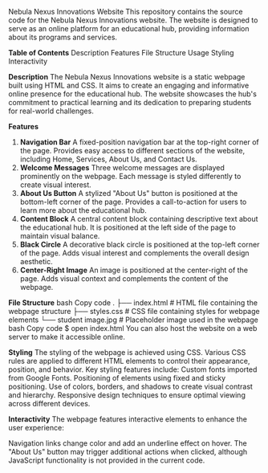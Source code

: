 Nebula Nexus Innovations Website
This repository contains the source code for the Nebula Nexus Innovations website. The website is designed to serve as an online platform for an educational hub, providing information about its programs and services.

**Table of Contents**
Description
Features
File Structure
Usage
Styling
Interactivity

**Description**
The Nebula Nexus Innovations website is a static webpage built using HTML and CSS. It aims to create an engaging and informative online presence for the educational hub. The website showcases the hub's commitment to practical learning and its dedication to preparing students for real-world challenges.

**Features**
1. **Navigation Bar**
A fixed-position navigation bar at the top-right corner of the page.
Provides easy access to different sections of the website, including Home, Services, About Us, and Contact Us.
2. **Welcome Messages**
Three welcome messages are displayed prominently on the webpage.
Each message is styled differently to create visual interest.
3. **About Us Button**
A stylized "About Us" button is positioned at the bottom-left corner of the page.
Provides a call-to-action for users to learn more about the educational hub.
4. **Content Block**
A central content block containing descriptive text about the educational hub.
It is positioned at the left side of the page to maintain visual balance.
5. **Black Circle**
A decorative black circle is positioned at the top-left corner of the page.
Adds visual interest and complements the overall design aesthetic.
6. **Center-Right Image**
An image is positioned at the center-right of the page.
Adds visual context and complements the content of the webpage.

**File Structure**
bash
Copy code
.
├── index.html                # HTML file containing the webpage structure
├── styles.css                # CSS file containing styles for webpage elements
└── student image.jpg         # Placeholder image used in the webpage
bash
Copy code
$ open index.html
You can also host the website on a web server to make it accessible online.

**Styling**
The styling of the webpage is achieved using CSS. Various CSS rules are applied to different HTML elements to control their appearance, position, and behavior. Key styling features include:
Custom fonts imported from Google Fonts.
Positioning of elements using fixed and sticky positioning.
Use of colors, borders, and shadows to create visual contrast and hierarchy.
Responsive design techniques to ensure optimal viewing across different devices.

**Interactivity**
The webpage features interactive elements to enhance the user experience:

Navigation links change color and add an underline effect on hover.
The "About Us" button may trigger additional actions when clicked, although JavaScript functionality is not provided in the current code.
